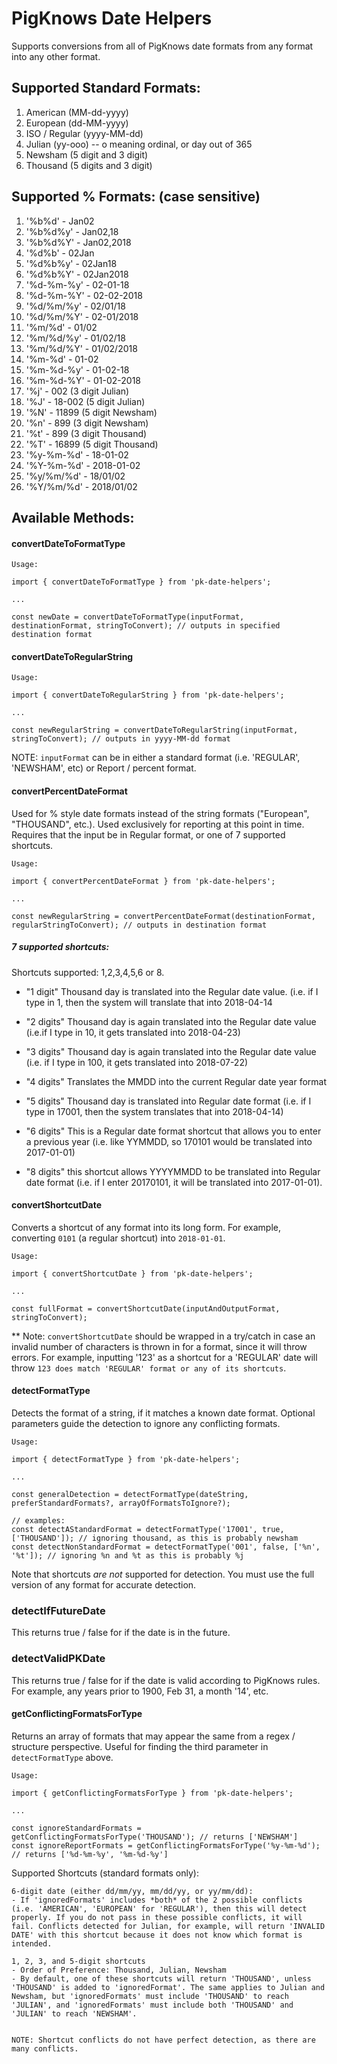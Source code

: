 # PigKnows Date Helpers

Supports conversions from all of PigKnows date formats from any format into any other format.

## Supported Standard Formats:
1. American (MM-dd-yyyy)
2. European (dd-MM-yyyy)
3. ISO / Regular (yyyy-MM-dd)
4. Julian (yy-ooo) -- o meaning ordinal, or day out of 365
5. Newsham (5 digit and 3 digit)
6. Thousand (5 digits and 3 digit)

## Supported % Formats: (case sensitive)
1. '%b%d' - Jan02
2. '%b%d%y' - Jan02,18
3. '%b%d%Y' - Jan02,2018
4. '%d%b' - 02Jan
5. '%d%b%y' - 02Jan18
6. '%d%b%Y' - 02Jan2018
7. '%d-%m-%y' - 02-01-18
8. '%d-%m-%Y' - 02-02-2018
9. '%d/%m/%y' - 02/01/18
10. '%d/%m/%Y' - 02-01/2018
11. '%m/%d' - 01/02
12. '%m/%d/%y' - 01/02/18
13. '%m/%d/%Y' - 01/02/2018
14. '%m-%d' - 01-02
15. '%m-%d-%y' - 01-02-18
16. '%m-%d-%Y' - 01-02-2018
17. '%j' - 002 (3 digit Julian)
18. '%J' - 18-002 (5 digit Julian)
19. '%N' - 11899 (5 digit Newsham)
20. '%n' - 899 (3 digit Newsham)
21. '%t' - 899 (3 digit Thousand)
22. '%T' - 16899 (5 digit Thousand)
24. '%y-%m-%d' - 18-01-02
25. '%Y-%m-%d' - 2018-01-02
26. '%y/%m/%d' - 18/01/02
27. '%Y/%m/%d' - 2018/01/02

## Available Methods:

#### convertDateToFormatType
    Usage:

    import { convertDateToFormatType } from 'pk-date-helpers';

    ...

    const newDate = convertDateToFormatType(inputFormat, destinationFormat, stringToConvert); // outputs in specified destination format

#### convertDateToRegularString
    Usage:

    import { convertDateToRegularString } from 'pk-date-helpers';

    ...

    const newRegularString = convertDateToRegularString(inputFormat, stringToConvert); // outputs in yyyy-MM-dd format

NOTE: `inputFormat` can be in either a standard format (i.e. 'REGULAR', 'NEWSHAM', etc) or Report / percent format.

#### convertPercentDateFormat
Used for % style date formats instead of the string formats ("European", "THOUSAND", etc.). Used exclusively for reporting at this point in time. Requires that the input be in Regular format, or one of 7 supported shortcuts.

    Usage:

    import { convertPercentDateFormat } from 'pk-date-helpers';

    ...

    const newRegularString = convertPercentDateFormat(destinationFormat, regularStringToConvert); // outputs in destination format

##### 7 supported shortcuts:
Shortcuts supported: 1,2,3,4,5,6 or 8.

- "1 digit" Thousand day is translated into the Regular date value. (i.e. if I type in 1, then the system will translate that into 2018-04-14

- "2 digits" Thousand day is again translated into the Regular date value (i.e.if I type in 10, it gets translated into 2018-04-23)

- "3 digits" Thousand day is again translated into the Regular date value (i.e. if I type in 100, it gets translated into 2018-07-22)

- "4 digits" Translates the MMDD into the current Regular date year format

- "5 digits" Thousand day is translated into Regular date format (i.e. if I type in 17001, then the system translates that into 2018-04-14)

- "6 digits" This is a Regular date format shortcut that allows you to enter a previous year (i.e. like YYMMDD, so 170101 would be translated into 2017-01-01)

- "8 digits" this shortcut allows YYYYMMDD to be translated into Regular date format (i.e. if I enter 20170101, it will be translated into 2017-01-01).

#### convertShortcutDate
Converts a shortcut of any format into its long form. For example, converting `0101` (a regular shortcut) into `2018-01-01`.

    Usage:

    import { convertShortcutDate } from 'pk-date-helpers';

    ...

    const fullFormat = convertShortcutDate(inputAndOutputFormat, stringToConvert);

** Note: `convertShortcutDate` should be wrapped in a try/catch in case an invalid number of characters is thrown in for a format, since it will throw errors. For example, inputting '123' as a shortcut for a 'REGULAR' date will throw `123 does match 'REGULAR' format or any of its shortcuts`.

#### detectFormatType
Detects the format of a string, if it matches a known date format. Optional parameters guide the detection to ignore any conflicting formats.

    Usage:

    import { detectFormatType } from 'pk-date-helpers';

    ...

    const generalDetection = detectFormatType(dateString, preferStandardFormats?, arrayOfFormatsToIgnore?);

    // examples:
    const detectAStandardFormat = detectFormatType('17001', true, ['THOUSAND']); // ignoring thousand, as this is probably newsham
    const detectNonStandardFormat = detectFormatType('001', false, ['%n', '%t']); // ignoring %n and %t as this is probably %j

Note that shortcuts *are not* supported for detection. You must use the full version of any format for accurate detection.

### detectIfFutureDate
This returns true / false for if the date is in the future.

### detectValidPKDate
This returns true / false for if the date is valid according to PigKnows rules. For example, any years prior to 1900, Feb 31, a month '14', etc.

#### getConflictingFormatsForType
Returns an array of formats that may appear the same from a regex / structure perspective. Useful for finding the third parameter in `detectFormatType` above.

    Usage:

    import { getConflictingFormatsForType } from 'pk-date-helpers';

    ...

    const ignoreStandardFormats = getConflictingFormatsForType('THOUSAND'); // returns ['NEWSHAM']
    const ignoreReportFormats = getConflictingFormatsForType('%y-%m-%d'); // returns ['%d-%m-%y', '%m-%d-%y']

Supported Shortcuts (standard formats only):

```
6-digit date (either dd/mm/yy, mm/dd/yy, or yy/mm/dd):
- If 'ignoredFormats' includes *both* of the 2 possible conflicts (i.e. 'AMERICAN', 'EUROPEAN' for 'REGULAR'), then this will detect properly. If you do not pass in these possible conflicts, it will fail. Conflicts detected for Julian, for example, will return 'INVALID DATE' with this shortcut because it does not know which format is intended.

1, 2, 3, and 5-digit shortcuts
- Order of Preference: Thousand, Julian, Newsham
- By default, one of these shortcuts will return 'THOUSAND', unless 'THOUSAND' is added to 'ignoredFormat'. The same applies to Julian and Newsham, but 'ignoredFormats' must include 'THOUSAND' to reach 'JULIAN', and 'ignoredFormats' must include both 'THOUSAND' and 'JULIAN' to reach 'NEWSHAM'.


NOTE: Shortcut conflicts do not have perfect detection, as there are many conflicts.
